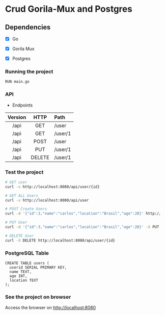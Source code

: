 # Crud Gorila-Mux and Postgres

## Dependencies

- [x] Go
- [x] Gorila Mux
- [x] Postgres



### Running the project


```bash
RUN main.go
```


### API

* Endpoints

| Version | HTTP | Path |
|:--:|:--:|:--|
| /api | GET | /user | 
| /api | GET | /user/1 | 
| /api | POST | /user |
| /api | PUT | /user/1 | 
| /api | DELETE | /user/1 |


### Test the project


```bash
# GET user
curl -v http://localhost:8080/api/user/{id}

# GET ALL Users
curl -v http://localhost:8080/api/user

# POST Create Users
curl -d '{"id":3,"name":"carlos","location":"Brasil","age":20}' http://localhost:8080/api/user

# PUT User
curl -d '{"id":3,"name":"carlos","location":"Brasil","age":20}' -X PUT http://localhost:8080/api/user/{id}

# DELETE User
curl -X DELETE http://localhost:8080/api/user/{id}

```


### PostgreSQL Table

    CREATE TABLE users (
      userid SERIAL PRIMARY KEY,
      name TEXT,
      age INT,
      location TEXT
    );


### See the project on browser

Access the browser on [http://localhost:8080](http://localhost:8080)

